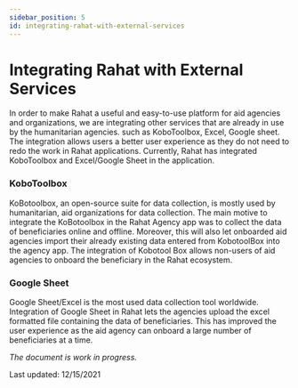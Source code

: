```yaml
---
sidebar_position: 5
id: integrating-rahat-with-external-services
---
```


# Integrating Rahat with External Services

In order to make Rahat a useful and easy-to-use platform for aid agencies and organizations, we are integrating other services that are already in use by the humanitarian agencies. such as KoboToolbox, Excel, Google sheet. The integration allows users a better user experience as they do not need to redo the work in Rahat applications. 
Currently, Rahat has integrated KoboToolbox and Excel/Google Sheet in the application. 

### KoboToolbox
KoBotoolbox, an open-source suite for data collection, is mostly used by humanitarian, aid organizations for data collection. The main motive to integrate the KoBotoolbox in the Rahat Agency app was to collect the data of beneficiaries online and offline. Moreover, this will also let onboarded aid agencies import their already existing data entered from KobotoolBox into the agency app. The integration of Kobotool Box allows non-users of aid agencies to onboard the beneficiary in the Rahat ecosystem.

### Google Sheet
Google Sheet/Excel is the most used data collection tool worldwide. Integration of Google Sheet in Rahat lets the agencies upload the excel formatted file containing the data of beneficiaries. This has improved the user experience as the aid agency can onboard a large number of beneficiaries at a time. 

*The document is work in progress.*

Last updated: 12/15/2021
